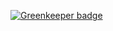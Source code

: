 

[![Greenkeeper badge](https://badges.greenkeeper.io/naokie/ReactNativeSandbox.svg)](https://greenkeeper.io/)